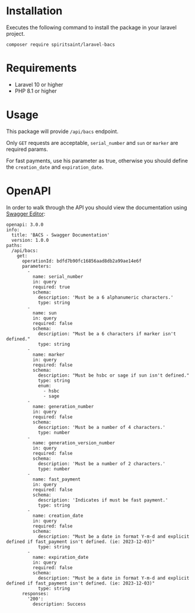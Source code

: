 # Installation

Executes the following command to install the package in your laravel project.

```
composer require spiritsaint/laravel-bacs
```

# Requirements

- Laravel 10 or higher
- PHP 8.1 or higher

# Usage

This package will provide `/api/bacs` endpoint. 

Only `GET` requests are acceptable, `serial_number` and `sun` or `marker` are required params.

For fast payments, use his parameter as true, otherwise you should define the `creation_date` and `expiration_date`.

# OpenAPI

In order to walk through the API you should view the documentation using [Swagger Editor](https://editor.swagger.io/):

```
openapi: 3.0.0
info:
  title: 'BACS - Swagger Documentation'
  version: 1.0.0
paths:
  /api/bacs:
    get:
      operationId: bdfd7b90fc16856aad8db2a99ae14e6f
      parameters:
        -
          name: serial_number
          in: query
          required: true
          schema:
            description: 'Must be a 6 alphanumeric characters.'
            type: string
        -
          name: sun
          in: query
          required: false
          schema:
            description: "Must be a 6 characters if marker isn't defined."
            type: string
        -
          name: marker
          in: query
          required: false
          schema:
            description: "Must be hsbc or sage if sun isn't defined."
            type: string
            enum:
              - hsbc
              - sage
        -
          name: generation_number
          in: query
          required: false
          schema:
            description: 'Must be a number of 4 characters.'
            type: number
        -
          name: generation_version_number
          in: query
          required: false
          schema:
            description: 'Must be a number of 2 characters.'
            type: number
        -
          name: fast_payment
          in: query
          required: false
          schema:
            description: 'Indicates if must be fast payment.'
            type: string
        -
          name: creation_date
          in: query
          required: false
          schema:
            description: "Must be a date in format Y-m-d and explicit defined if fast_payment isn't defined. (ie: 2023-12-03)"
            type: string
        -
          name: expiration_date
          in: query
          required: false
          schema:
            description: "Must be a date in format Y-m-d and explicit defined if fast_payment isn't defined. (ie: 2023-12-03)"
            type: string
      responses:
        '200':
          description: Success
```